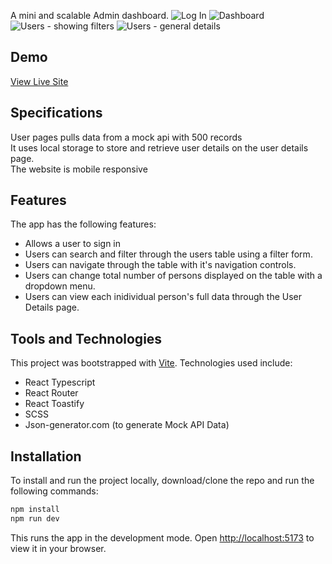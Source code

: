 

A mini and scalable Admin dashboard.
![Log In](https://github.com/ifeanyianyanwu/lendsqr-fe-test/assets/75376053/c0951327-22af-4a9a-8c90-0116106c45e0)
![Dashboard](https://github.com/ifeanyianyanwu/lendsqr-fe-test/assets/75376053/04d6f53d-00e8-405c-ae3b-d648d922371b)
![Users - showing filters](https://github.com/ifeanyianyanwu/lendsqr-fe-test/assets/75376053/be824b61-0236-460b-baf0-2e2302ca272e)
![Users - general details](https://github.com/ifeanyianyanwu/lendsqr-fe-test/assets/75376053/f2df0640-3605-498b-97d4-c2918908fb7d)

## Demo

[View Live Site](https://ifeanyi-anyanwu-lendsqr-fe-test.netlify.app/)

## Specifications

User pages pulls data from a mock api with 500 records
<br>
It uses local storage to store and retrieve user details on the user details page.
<br>
The website is mobile responsive
<br>

## Features

The app has the following features:

- Allows a user to sign in
- Users can search and filter through the users table using a filter form.
- Users can navigate through the table with it's navigation controls.
- Users can change total number of persons displayed on the table with a dropdown menu.
- Users can view each inidividual person's full data through the User Details page.

## Tools and Technologies

This project was bootstrapped with [Vite](https://github.com/vitejs/vite). Technologies used include:

- React Typescript
- React Router
- React Toastify
- SCSS
- Json-generator.com (to generate Mock API Data)

## Installation

To install and run the project locally, download/clone the repo and run the following commands:

```bash
npm install
npm run dev
```

This runs the app in the development mode. Open [http://localhost:5173](http://localhost:5173) to view it in your browser.

